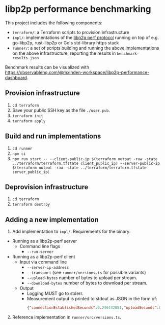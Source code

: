 # libp2p performance benchmarking

This project includes the following components:

- `terraform/`: a Terraform scripts to provision infrastructure
- `impl/`: implementations of the [libp2p perf protocol](https://github.com/libp2p/specs/pull/478) running on top of e.g. go-libp2p, rust-libp2p or Go's std-library https stack
- `runner/`: a set of scripts building and running the above implementations on the above infrastructure, reporting the results in `benchmark-results.json`

Benchmark results can be visualized with https://observablehq.com/@mxinden-workspace/libp2p-performance-dashboard.

## Provision infrastructure

1. `cd terraform`
2. Save your public SSH key as the file `./user.pub`.
3. `terraform init`
4. `terraform apply`

## Build and run implementations

1. `cd runner`
2. `npm ci`
3. `npm run start -- --client-public-ip $(terraform output -raw -state ../terraform/terraform.tfstate client_public_ip) --server-public-ip $(terraform output -raw -state ../terraform/terraform.tfstate server_public_ip)`

## Deprovision infrastructure

1. `cd terraform`
3. `terraform destroy`

## Adding a new implementation

1. Add implementation to `impl/`. Requirements for the binary:
  - Running as a libp2p-perf server
    - Command line flags
      - `--run-server`
  - Running as a libp2p-perf client
      - Input via command line
        - `--server-ip-address`
        - `--transport` (see `runner/versions.ts` for possible variants)
        - `--upload-bytes` number of bytes to upload per stream.
        - `--download-bytes` number of bytes to download per stream.
      - Output
        - Logging MUST go to stderr.
        - Measurement output is printed to stdout as JSON in the form of:
          ```json
          {"connectionEstablishedSeconds":0.246442851,"uploadSeconds":0.000002077,"downloadSeconds":0.060712241}
          ```

2. Reference implementation in `runner/src/versions.ts`.
